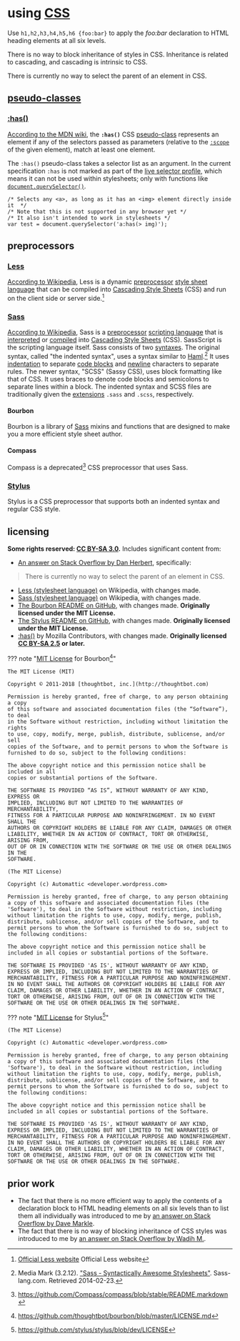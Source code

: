 # using [CSS]

Use `h1,h2,h3,h4,h5,h6 {foo:bar}` to apply the *foo:bar* declaration to HTML heading elements at all six levels.

There is no way to block inheritance of styles in CSS. Inheritance is related to cascading, and cascading is intrinsic to CSS.

There is currently no way to select the parent of an element in CSS.

## [pseudo-classes]
### [:has()]
[According to the MDN wiki](https://developer.mozilla.org/en-US/docs/Web/CSS/:has), the **`:has()`** CSS [pseudo-class](https://developer.mozilla.org/en-US/docs/Web/CSS/Pseudo-classes) represents an element if any of the selectors passed as parameters (relative to the [`:scope`](https://developer.mozilla.org/en-US/docs/Web/CSS/:scope) of the given element), match at least one element.

The `:has()` pseudo-class takes a selector list as an argument. In the current specification `:has` is not marked as part of the [live selector profile](https://drafts.csswg.org/selectors/#live-profile), which means it can not be used within stylesheets; only with functions like [`document.querySelector()`](https://developer.mozilla.org/en-US/docs/Web/API/Document/querySelector).

```
/* Selects any <a>, as long as it has an <img> element directly inside it  */
/* Note that this is not supported in any browser yet */
/* It also isn't intended to work in stylesheets */
var test = document.querySelector('a:has(> img)');
```

## preprocessors
### [Less]
[According to Wikipedia](https://en.wikipedia.org/wiki/Less_(stylesheet_language)), Less is a dynamic [preprocessor](https://en.wikipedia.org/wiki/Preprocessor) [style sheet language](https://en.wikipedia.org/wiki/Style_sheet_language) that can be compiled into [Cascading Style Sheets](https://en.wikipedia.org/wiki/Cascading_Style_Sheets) (CSS) and run on the client side or server side.[^usngCSS1]

### [Sass]
[According to Wikipedia](https://en.wikipedia.org/wiki/Sass_(stylesheet_language)), Sass is a [preprocessor](https://en.wikipedia.org/wiki/Preprocessor) [scripting language](https://en.wikipedia.org/wiki/Scripting_language) that is [interpreted](https://en.wikipedia.org/wiki/Interpreted_language) or [compiled](https://en.wikipedia.org/wiki/Compiled_language) into [Cascading Style Sheets](https://en.wikipedia.org/wiki/Cascading_Style_Sheets) (CSS). SassScript is the scripting language itself. Sass consists of two [syntaxes](https://en.wikipedia.org/wiki/Syntax_(programming_languages)). The original syntax, called "the indented syntax", uses a syntax similar to [Haml](https://en.wikipedia.org/wiki/Haml).[^usngCSS2] It uses [indentation](https://en.wikipedia.org/wiki/Indent_style) to separate [code blocks](https://en.wikipedia.org/wiki/Block_(programming)) and [newline](https://en.wikipedia.org/wiki/Newline) characters to separate rules. The newer syntax, "SCSS" (Sassy CSS), uses block formatting like that of CSS. It uses braces to denote code blocks and semicolons to separate lines within a block. The indented syntax and SCSS files are traditionally given the [extensions](https://en.wikipedia.org/wiki/Filename_extension) `.sass` and `.scss`, respectively.

#### Bourbon
Bourbon is a library of [Sass](http://sass-lang.com/) mixins and functions that are designed to make you a more efficient style sheet author.

#### Compass
Compass is a deprecated[^usngCSS3] CSS preprocessor that uses Sass.

### [Stylus]
Stylus is a CSS preprocessor that supports both an indented syntax and regular CSS style.

## licensing
**Some rights reserved: [CC BY-SA 3.0](https://creativecommons.org/licenses/by-sa/3.0/).** Includes significant content from:

- [An answer on Stack Overflow by Dan Herbert](https://stackoverflow.com/questions/1014861/is-there-a-css-parent-selector/1014958#1014958), specifically:
> There is currently no way to select the parent of an element in CSS.
- [Less (stylesheet language)](https://en.wikipedia.org/w/index.php?title=Less_(stylesheet_language)&oldid=865608252) on Wikipedia, with changes made.
- [Sass (stylesheet language)](https://en.wikipedia.org/w/index.php?title=Sass_(stylesheet_language)&oldid=872633192) on Wikipedia, with changes made.
- [The Bourbon README on GitHub](https://github.com/thoughtbot/bourbon/blob/master/README.md), with changes made. **Originally licensed under the MIT License.**
- [The Stylus README on GitHub](https://github.com/stylus/stylus/blob/dev/Readme.md), with changes made. **Originally licensed under the MIT License.**
- [:has()](https://developer.mozilla.org/en-US/docs/Web/CSS/:has$revision/1412251) by Mozilla Contributors, with changes made. **Originally licensed [CC BY-SA 2.5](https://creativecommons.org/licenses/by-sa/2.5/) or later.**

??? note "[MIT License](https://choosealicense.com/licenses/mit/) for Bourbon[^usngCSS4]"
    
    The MIT License (MIT)
    
    Copyright © 2011-2018 [thoughtbot, inc.](http://thoughtbot.com)
    
    Permission is hereby granted, free of charge, to any person obtaining a copy
    of this software and associated documentation files (the “Software”), to deal
    in the Software without restriction, including without limitation the rights
    to use, copy, modify, merge, publish, distribute, sublicense, and/or sell
    copies of the Software, and to permit persons to whom the Software is
    furnished to do so, subject to the following conditions:
    
    The above copyright notice and this permission notice shall be included in all
    copies or substantial portions of the Software.
    
    THE SOFTWARE IS PROVIDED “AS IS”, WITHOUT WARRANTY OF ANY KIND, EXPRESS OR
    IMPLIED, INCLUDING BUT NOT LIMITED TO THE WARRANTIES OF MERCHANTABILITY,
    FITNESS FOR A PARTICULAR PURPOSE AND NONINFRINGEMENT. IN NO EVENT SHALL THE
    AUTHORS OR COPYRIGHT HOLDERS BE LIABLE FOR ANY CLAIM, DAMAGES OR OTHER
    LIABILITY, WHETHER IN AN ACTION OF CONTRACT, TORT OR OTHERWISE, ARISING FROM,
    OUT OF OR IN CONNECTION WITH THE SOFTWARE OR THE USE OR OTHER DEALINGS IN THE
    SOFTWARE.

    (The MIT License)
    
    Copyright (c) Automattic <developer.wordpress.com>
    
    Permission is hereby granted, free of charge, to any person obtaining
    a copy of this software and associated documentation files (the
    'Software'), to deal in the Software without restriction, including
    without limitation the rights to use, copy, modify, merge, publish,
    distribute, sublicense, and/or sell copies of the Software, and to
    permit persons to whom the Software is furnished to do so, subject to
    the following conditions:
    
    The above copyright notice and this permission notice shall be
    included in all copies or substantial portions of the Software.
    
    THE SOFTWARE IS PROVIDED 'AS IS', WITHOUT WARRANTY OF ANY KIND,
    EXPRESS OR IMPLIED, INCLUDING BUT NOT LIMITED TO THE WARRANTIES OF
    MERCHANTABILITY, FITNESS FOR A PARTICULAR PURPOSE AND NONINFRINGEMENT.
    IN NO EVENT SHALL THE AUTHORS OR COPYRIGHT HOLDERS BE LIABLE FOR ANY
    CLAIM, DAMAGES OR OTHER LIABILITY, WHETHER IN AN ACTION OF CONTRACT,
    TORT OR OTHERWISE, ARISING FROM, OUT OF OR IN CONNECTION WITH THE
    SOFTWARE OR THE USE OR OTHER DEALINGS IN THE SOFTWARE.

??? note "[MIT License](https://choosealicense.com/licenses/mit/) for Stylus[^usngCSS5]"
    
    (The MIT License)
    
    Copyright (c) Automattic <developer.wordpress.com>
    
    Permission is hereby granted, free of charge, to any person obtaining
    a copy of this software and associated documentation files (the
    'Software'), to deal in the Software without restriction, including
    without limitation the rights to use, copy, modify, merge, publish,
    distribute, sublicense, and/or sell copies of the Software, and to
    permit persons to whom the Software is furnished to do so, subject to
    the following conditions:
    
    The above copyright notice and this permission notice shall be
    included in all copies or substantial portions of the Software.
    
    THE SOFTWARE IS PROVIDED 'AS IS', WITHOUT WARRANTY OF ANY KIND,
    EXPRESS OR IMPLIED, INCLUDING BUT NOT LIMITED TO THE WARRANTIES OF
    MERCHANTABILITY, FITNESS FOR A PARTICULAR PURPOSE AND NONINFRINGEMENT.
    IN NO EVENT SHALL THE AUTHORS OR COPYRIGHT HOLDERS BE LIABLE FOR ANY
    CLAIM, DAMAGES OR OTHER LIABILITY, WHETHER IN AN ACTION OF CONTRACT,
    TORT OR OTHERWISE, ARISING FROM, OUT OF OR IN CONNECTION WITH THE
    SOFTWARE OR THE USE OR OTHER DEALINGS IN THE SOFTWARE.

## prior work
- The fact that there is no more efficient way to apply the contents of a declaration block to HTML heading elements on all six levels than to list them all individually was introduced to me by [an answer on Stack Overflow by Dave Markle](https://stackoverflow.com/questions/7539125/can-i-target-all-h-tags-with-a-single-selector/7539138#7539138).
- The fact that there is no way of blocking inheritance of CSS styles was introduced to me by [an answer on Stack Overflow by Wadih M.](https://stackoverflow.com/questions/1046872/how-can-i-disable-inherited-css-styles/1046905#1046905).

[Bourbon]: https://www.bourbon.io/
[CSS]: https://en.wikipedia.org/wiki/Cascading_Style_Sheets
[:has()]: https://developer.mozilla.org/en-US/docs/Web/CSS/:has
[Less]: http://lesscss.org/
[pseudo-classes]: https://developer.mozilla.org/en-US/docs/Web/CSS/Pseudo-classes
[Sass]: https://sass-lang.com/
[Stylus]: http://stylus-lang.com/
[^usngCSS1]: [Official Less website](http://lesscss.org/) Official Less website
[^usngCSS2]: Media Mark (3.2.12). ["Sass - Syntactically Awesome Stylesheets"](http://sass-lang.com/). Sass-lang.com. Retrieved 2014-02-23.
[^usngCSS3]: https://github.com/Compass/compass/blob/stable/README.markdown
[^usngCSS4]: https://github.com/thoughtbot/bourbon/blob/master/LICENSE.md
[^usngCSS5]: https://github.com/stylus/stylus/blob/dev/LICENSE
